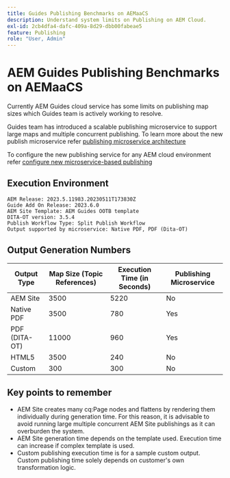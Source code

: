 ```yaml
---
title: Guides Publishing Benchmarks on AEMaaCS
description: Understand system limits on Publishing on AEM Cloud.
exl-id: 2cb4dfa4-dafc-409a-8d29-dbb00fabeae5
feature: Publishing
role: "User, Admin"
---
```

# AEM Guides Publishing Benchmarks on AEMaaCS

Currently AEM Guides cloud service has some limits on publishing map sizes which Guides team is actively working to resolve.

Guides team has introduced a scalable publishing microservice to support large maps and multiple concurrent publishing. To learn more about the new publish microservice refer [publishing microservice architecture](publish-microservice-architecture-and-performance.md)

To configure the new publishing service for any AEM cloud environment refer [configure new microservice-based publishing](configure-microservices.md)


## Execution Environment

    AEM Release: 2023.5.11983.20230511T173830Z
    Guide Add On Release: 2023.6.0
    AEM Site Template: AEM Guides OOTB template
    DITA-OT version: 3.5.4
    Publish Workflow Type: Split Publish Workflow
    Output supported by microservice: Native PDF, PDF (Dita-OT)

## Output Generation Numbers

| Output Type   | Map Size (Topic References)  | Execution Time (in Seconds)|Publishing Microservice|
|---------------|------------------------------|----------------------------|-----------------------|
| AEM Site      | 3500                         |    5220                    | No                    |
| Native PDF    | 3500                         |    780                     | Yes                   |
| PDF (DITA-OT) | 11000                        |    960                     | Yes                   |
| HTML5         | 3500                         |    240                     | No                    |
| Custom        | 300                          |    300                     | No                    |

## Key points to remember

- AEM Site creates many cq:Page nodes and flattens by rendering them individually during generation time. For this reason, it is advisable to avoid running large multiple concurrent AEM Site publishings as it can overburden the system.
- AEM Site generation time depends on the template used. Execution time can increase if complex template is used.
- Custom publishing execution time is for a sample custom output. Custom publishing time solely depends  on customer's own transformation logic.
